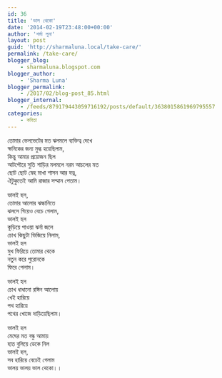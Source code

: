 ```yaml
---
id: 36
title: 'ভাল থেকো'
date: '2014-02-19T23:48:00+00:00'
author: 'শর্মা লুনা'
layout: post
guid: 'http://sharmaluna.local/take-care/'
permalink: /take-care/
blogger_blog:
    - sharmaluna.blogspot.com
blogger_author:
    - 'Sharma Luna'
blogger_permalink:
    - /2017/02/blog-post_85.html
blogger_internal:
    - /feeds/879179443059716192/posts/default/3638015861969795557
categories:
    - কবিতা
---
```


তোমার ভেলভেটের মত ঝলমলে ব্যক্তিত্ব দেখে  
ক্ষনিকের জন্য মুগ্ধ হয়েছিলাম,  
কিন্তু আমার প্রয়োজন ছিল  
আটপৌরে সুতি শাড়ির মলমলে নরম আচলের মত  
ছোট ছোট স্নেহ মাখা শাসন আর যত্ন,  
ঐটুকুতেই আমি রাজার সম্মান পেতাম।

ভালই হল,  
তোমার আলোর ঝল্কানিতে  
ঝলসে গিয়েও বেচে গেলাম,  
ভালই হল  
কূড়িয়ে পাওয়া ঝর্না জলে  
চোখ কিছুটা ভিজিয়ে নিলাম,  
ভালই হল  
মুখ ফিরিয়ে তোমার থেকে  
নতুন করে পুরোনকে  
ফিরে পেলাম।

ভালই হল  
চোখ ধাধানো রঙ্গিন আলোয়  
খেই হারিয়ে  
পথ হারিয়ে  
পথের খোজে দাড়িয়েছিলাম।

ভালই হল  
মেঘের মত বন্ধু আমায়  
হাত বুলিয়ে ডেকে নিল  
ভালই হল,  
সব হারিয়ে বেচেই গেলাম  
ভালয় ভালয় ভাল থেকো।।